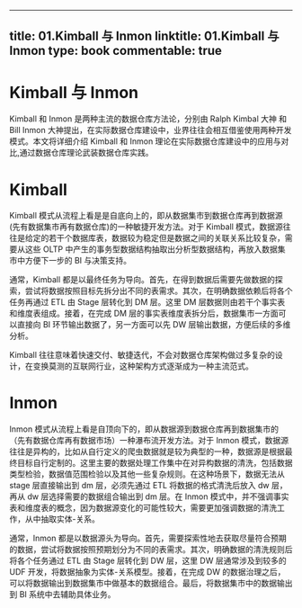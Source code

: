 
---
title: 01.Kimball 与 Inmon
linktitle: 01.Kimball 与 Inmon
type: book
commentable: true
---

# Kimball 与 Inmon

Kimball 和 Inmon 是两种主流的数据仓库方法论，分别由 Ralph Kimbal 大神 和 Bill Inmon 大神提出，在实际数据仓库建设中，业界往往会相互借鉴使用两种开发模式。本文将详细介绍 Kimball 和 Inmon 理论在实际数据仓库建设中的应用与对比,通过数据仓库理论武装数据仓库实践。

# Kimball

Kimball 模式从流程上看是是自底向上的，即从数据集市到数据仓库再到数据源(先有数据集市再有数据仓库)的一种敏捷开发方法。对于 Kimball 模式，数据源往往是给定的若干个数据库表，数据较为稳定但是数据之间的关联关系比较复杂，需要从这些 OLTP 中产生的事务型数据结构抽取出分析型数据结构，再放入数据集市中方便下一步的 BI 与决策支持。

通常，Kimball 都是以最终任务为导向。首先，在得到数据后需要先做数据的探索，尝试将数据按照目标先拆分出不同的表需求。其次，在明确数据依赖后将各个任务再通过 ETL 由 Stage 层转化到 DM 层。这里 DM 层数据则由若干个事实表和维度表组成。接着，在完成 DM 层的事实表维度表拆分后，数据集市一方面可以直接向 BI 环节输出数据了，另一方面可以先 DW 层输出数据，方便后续的多维分析。

Kimball 往往意味着快速交付、敏捷迭代，不会对数据仓库架构做过多复杂的设计，在变换莫测的互联网行业，这种架构方式逐渐成为一种主流范式。

# Inmon

Inmon 模式从流程上看是自顶向下的，即从数据源到数据仓库再到数据集市的（先有数据仓库再有数据市场）一种瀑布流开发方法。对于 Inmon 模式，数据源往往是异构的，比如从自行定义的爬虫数据就是较为典型的一种，数据源是根据最终目标自行定制的。这里主要的数据处理工作集中在对异构数据的清洗，包括数据类型检验，数据值范围检验以及其他一些复杂规则。在这种场景下，数据无法从 stage 层直接输出到 dm 层，必须先通过 ETL 将数据的格式清洗后放入 dw 层，再从 dw 层选择需要的数据组合输出到 dm 层。在 Inmon 模式中，并不强调事实表和维度表的概念，因为数据源变化的可能性较大，需要更加强调数据的清洗工作，从中抽取实体-关系。

通常，Inmon 都是以数据源头为导向。首先，需要探索性地去获取尽量符合预期的数据，尝试将数据按照预期划分为不同的表需求。其次，明确数据的清洗规则后将各个任务通过 ETL 由 Stage 层转化到 DW 层，这里 DW 层通常涉及到较多的 UDF 开发，将数据抽象为实体-关系模型。接着，在完成 DW 的数据治理之后，可以将数据输出到数据集市中做基本的数据组合。最后，将数据集市中的数据输出到 BI 系统中去辅助具体业务。

    